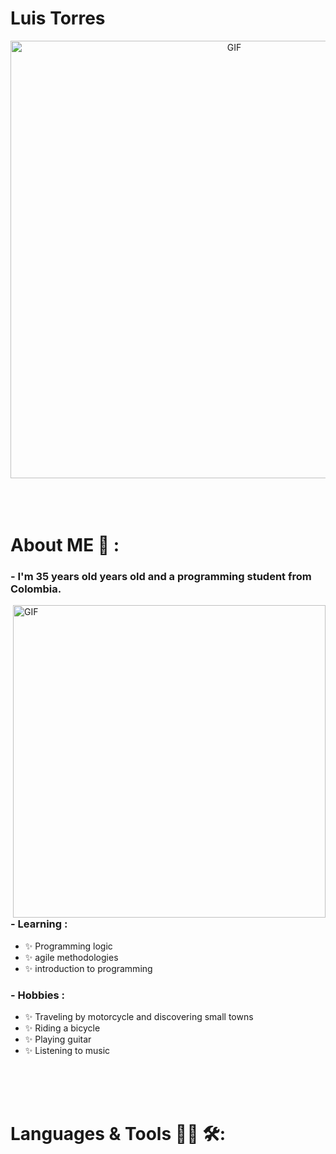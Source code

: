 # Luis Torres

<div align="center">
<img hight="300" width="700" alt="GIF" align="center" src="https://user-images.githubusercontent.com/114264579/225048545-a0cfb8ac-e970-4326-affd-62c6957783d4.gif">
</div>

</br>
</br>
</br>


# About ME 💬 :

### - I'm 35 years  old years old and a programming student from Colombia.

<img hight="400" width="500" alt="GIF" align="right" src="https://user-images.githubusercontent.com/114264579/225078365-edf50ee9-2cc9-434f-ad74-406972a19b54.gif">


### - Learning :
- ✨ Programming logic
- ✨ agile methodologies
- ✨ introduction to programming

### - Hobbies : 
- ✨ Traveling by motorcycle and discovering small towns
- ✨ Riding a bicycle
- ✨ Playing guitar
- ✨ Listening to music

</br>
</br>
</br>



# Languages & Tools 👨‍💻 🛠:
</br>

<p align="center">
